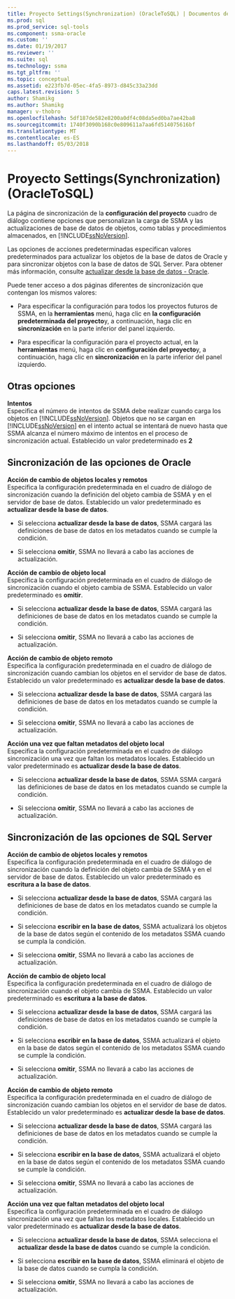 ```yaml
---
title: Proyecto Settings(Synchronization) (OracleToSQL) | Documentos de Microsoft
ms.prod: sql
ms.prod_service: sql-tools
ms.component: ssma-oracle
ms.custom: ''
ms.date: 01/19/2017
ms.reviewer: ''
ms.suite: sql
ms.technology: ssma
ms.tgt_pltfrm: ''
ms.topic: conceptual
ms.assetid: e223fb7d-05ec-4fa5-8973-d845c33a23dd
caps.latest.revision: 5
author: Shamikg
ms.author: Shamikg
manager: v-thobro
ms.openlocfilehash: 5df187de582e8200a0df4c08da5ed0ba7ae42ba8
ms.sourcegitcommit: 1740f3090b168c0e809611a7aa6fd514075616bf
ms.translationtype: MT
ms.contentlocale: es-ES
ms.lasthandoff: 05/03/2018
---
```

# <a name="project-settingssynchronization-oracletosql"></a>Proyecto Settings(Synchronization) (OracleToSQL)
La página de sincronización de la **configuración del proyecto** cuadro de diálogo contiene opciones que personalizan la carga de SSMA y las actualizaciones de base de datos de objetos, como tablas y procedimientos almacenados, en [!INCLUDE[ssNoVersion](../../includes/ssnoversion_md.md)].  
  
Las opciones de acciones predeterminadas especifican valores predeterminados para actualizar los objetos de la base de datos de Oracle y para sincronizar objetos con la base de datos de SQL Server. Para obtener más información, consulte [actualizar desde la base de datos - Oracle](../../ssma/oracle/refresh-from-database-oracletosql.md).  
  
Puede tener acceso a dos páginas diferentes de sincronización que contengan los mismos valores:  
  
-   Para especificar la configuración para todos los proyectos futuros de SSMA, en la **herramientas** menú, haga clic en **la configuración predeterminada del proyecto**y, a continuación, haga clic en **sincronización** en la parte inferior del panel izquierdo.  
  
-   Para especificar la configuración para el proyecto actual, en la **herramientas** menú, haga clic en **configuración del proyecto**y, a continuación, haga clic en **sincronización** en la parte inferior del panel izquierdo.  
  
## <a name="miscellaneous-options"></a>Otras opciones  
**Intentos**  
Especifica el número de intentos de SSMA debe realizar cuando carga los objetos en [!INCLUDE[ssNoVersion](../../includes/ssnoversion_md.md)]. Objetos que no se cargan en [!INCLUDE[ssNoVersion](../../includes/ssnoversion_md.md)] en el intento actual se intentará de nuevo hasta que SSMA alcanza el número máximo de intentos en el proceso de sincronización actual. Establecido un valor predeterminado es **2**  
  
## <a name="synchronization-for-oracle-options"></a>Sincronización de las opciones de Oracle  
**Acción de cambio de objetos locales y remotos**  
Especifica la configuración predeterminada en el cuadro de diálogo de sincronización cuando la definición del objeto cambia de SSMA y en el servidor de base de datos. Establecido un valor predeterminado es **actualizar desde la base de datos**.  
  
-   Si selecciona **actualizar desde la base de datos**, SSMA cargará las definiciones de base de datos en los metadatos cuando se cumple la condición.  
  
-   Si selecciona **omitir**, SSMA no llevará a cabo las acciones de actualización.  
  
**Acción de cambio de objeto local**  
Especifica la configuración predeterminada en el cuadro de diálogo de sincronización cuando el objeto cambia de SSMA. Establecido un valor predeterminado es **omitir**.  
  
-   Si selecciona **actualizar desde la base de datos**, SSMA cargará las definiciones de base de datos en los metadatos cuando se cumple la condición.  
  
-   Si selecciona **omitir**, SSMA no llevará a cabo las acciones de actualización.  
  
**Acción de cambio de objeto remoto**  
Especifica la configuración predeterminada en el cuadro de diálogo de sincronización cuando cambian los objetos en el servidor de base de datos. Establecido un valor predeterminado es **actualizar desde la base de datos**.  
  
-   Si selecciona **actualizar desde la base de datos**, SSMA cargará las definiciones de base de datos en los metadatos cuando se cumple la condición.  
  
-   Si selecciona **omitir**, SSMA no llevará a cabo las acciones de actualización.  
  
**Acción una vez que faltan metadatos del objeto local**  
Especifica la configuración predeterminada en el cuadro de diálogo sincronización una vez que faltan los metadatos locales. Establecido un valor predeterminado es **actualizar desde la base de datos**.  
  
-   Si selecciona **actualizar desde la base de datos**, SSMA SSMA cargará las definiciones de base de datos en los metadatos cuando se cumple la condición.  
  
-   Si selecciona **omitir**, SSMA no llevará a cabo las acciones de actualización.  
  
## <a name="synchronization-for-sql-server-options"></a>Sincronización de las opciones de SQL Server  
**Acción de cambio de objetos locales y remotos**  
Especifica la configuración predeterminada en el cuadro de diálogo de sincronización cuando la definición del objeto cambia de SSMA y en el servidor de base de datos. Establecido un valor predeterminado es **escritura a la base de datos**.  
  
-   Si selecciona **actualizar desde la base de datos**, SSMA cargará las definiciones de base de datos en los metadatos cuando se cumple la condición.  
  
-   Si selecciona **escribir en la base de datos**, SSMA actualizará los objetos de la base de datos según el contenido de los metadatos SSMA cuando se cumpla la condición.  
  
-   Si selecciona **omitir**, SSMA no llevará a cabo las acciones de actualización.  
  
**Acción de cambio de objeto local**  
Especifica la configuración predeterminada en el cuadro de diálogo de sincronización cuando el objeto cambia de SSMA. Establecido un valor predeterminado es **escritura a la base de datos**.  
  
-   Si selecciona **actualizar desde la base de datos**, SSMA cargará las definiciones de base de datos en los metadatos cuando se cumple la condición.  
  
-   Si selecciona **escribir en la base de datos**, SSMA actualizará el objeto en la base de datos según el contenido de los metadatos SSMA cuando se cumple la condición.  
  
-   Si selecciona **omitir**, SSMA no llevará a cabo las acciones de actualización.  
  
**Acción de cambio de objeto remoto**  
Especifica la configuración predeterminada en el cuadro de diálogo de sincronización cuando cambian los objetos en el servidor de base de datos.  Establecido un valor predeterminado es **actualizar desde la base de datos**.  
  
-   Si selecciona **actualizar desde la base de datos**, SSMA cargará las definiciones de base de datos en los metadatos cuando se cumple la condición.  
  
-   Si selecciona **escribir en la base de datos**, SSMA actualizará el objeto en la base de datos según el contenido de los metadatos SSMA cuando se cumple la condición.  
  
-   Si selecciona **omitir**, SSMA no llevará a cabo las acciones de actualización.  
  
**Acción una vez que faltan metadatos del objeto local**  
Especifica la configuración predeterminada en el cuadro de diálogo sincronización una vez que faltan los metadatos locales. Establecido un valor predeterminado es **actualizar desde la base de datos**.  
  
-   Si selecciona **actualizar desde la base de datos**, SSMA selecciona el **actualizar desde la base de datos** cuando se cumple la condición.  
  
-   Si selecciona **escribir en la base de datos**, SSMA eliminará el objeto de la base de datos cuando se cumpla la condición.  
  
-   Si selecciona **omitir**, SSMA no llevará a cabo las acciones de actualización.  
  
